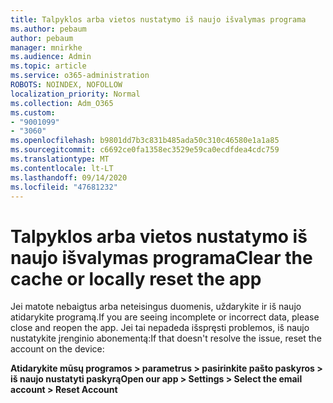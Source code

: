 ```yaml
---
title: Talpyklos arba vietos nustatymo iš naujo išvalymas programa
ms.author: pebaum
author: pebaum
manager: mnirkhe
ms.audience: Admin
ms.topic: article
ms.service: o365-administration
ROBOTS: NOINDEX, NOFOLLOW
localization_priority: Normal
ms.collection: Adm_O365
ms.custom:
- "9001099"
- "3060"
ms.openlocfilehash: b9801dd7b3c831b485ada50c310c46580e1a1a85
ms.sourcegitcommit: c6692ce0fa1358ec3529e59ca0ecdfdea4cdc759
ms.translationtype: MT
ms.contentlocale: lt-LT
ms.lasthandoff: 09/14/2020
ms.locfileid: "47681232"
---
```

# <a name="clear-the-cache-or-locally-reset-the-app"></a><span data-ttu-id="26c0f-102">Talpyklos arba vietos nustatymo iš naujo išvalymas programa</span><span class="sxs-lookup"><span data-stu-id="26c0f-102">Clear the cache or locally reset the app</span></span>

<span data-ttu-id="26c0f-103">Jei matote nebaigtus arba neteisingus duomenis, uždarykite ir iš naujo atidarykite programą.</span><span class="sxs-lookup"><span data-stu-id="26c0f-103">If you are seeing incomplete or incorrect data, please close and reopen the app.</span></span>  <span data-ttu-id="26c0f-104">Jei tai nepadeda išspręsti problemos, iš naujo nustatykite įrenginio abonementą:</span><span class="sxs-lookup"><span data-stu-id="26c0f-104">If that doesn't resolve the issue, reset the account on the device:</span></span> 

<span data-ttu-id="26c0f-105">**Atidarykite mūsų programos > parametrus > pasirinkite pašto paskyros > iš naujo nustatyti paskyrą**</span><span class="sxs-lookup"><span data-stu-id="26c0f-105">**Open our app > Settings > Select the email account > Reset Account**</span></span>